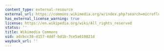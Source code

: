```yaml
---
content_type: external-resource
external_url: https://commons.wikimedia.org/w/index.php?search=microfluidic+chip&title=Special:Search&profile=default&fulltext=1&searchToken=bj2f9xj980o6tqm6rqf2cwnaq#/media/File:FISHchip.jpg
has_external_license_warning: true
license: https://en.wikipedia.org/wiki/All_rights_reserved
status: ''
title: Wikimedia Commons
uid: adcbcc30-d157-4ddf-bd1b-7ce5a610821d
wayback_url: ''
---
```

